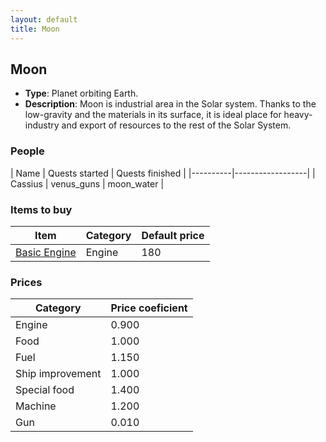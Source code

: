 ```yaml
---
layout: default
title: Moon
---
```


## Moon
* **Type**: Planet orbiting Earth.
* **Description**: Moon is industrial area in the Solar system. Thanks to the low-gravity and the materials in its surface, it is ideal place for heavy-industry and export of resources to the rest of the Solar System.
### People
| Name | Quests started | Quests finished |
|----------|------------------|
| Cassius | venus_guns | moon_water |
### Items to buy
| Item | Category | Default price |
|----------|------|------------|
| [Basic Engine](/items/Basic_Engine) | Engine | 180 |
### Prices
| Category | Price coeficient |
|----------|------------------|
| Engine | 0.900 |
| Food | 1.000 |
| Fuel | 1.150 |
| Ship improvement | 1.000 |
| Special food | 1.400 |
| Machine | 1.200 |
| Gun | 0.010 |
